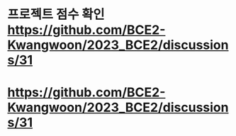 # 프로젝트 점수 확인 https://github.com/BCE2-Kwangwoon/2023_BCE2/discussions/31
# https://github.com/BCE2-Kwangwoon/2023_BCE2/discussions/31
